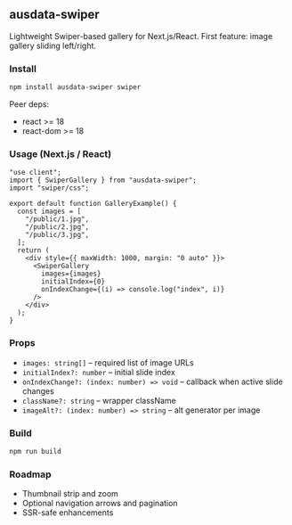 ## ausdata-swiper

Lightweight Swiper-based gallery for Next.js/React. First feature: image gallery sliding left/right.

### Install

```bash
npm install ausdata-swiper swiper
```

Peer deps:

- react >= 18
- react-dom >= 18

### Usage (Next.js / React)

```tsx
"use client";
import { SwiperGallery } from "ausdata-swiper";
import "swiper/css";

export default function GalleryExample() {
  const images = [
    "/public/1.jpg",
    "/public/2.jpg",
    "/public/3.jpg",
  ];
  return (
    <div style={{ maxWidth: 1000, margin: "0 auto" }}>
      <SwiperGallery
        images={images}
        initialIndex={0}
        onIndexChange={(i) => console.log("index", i)}
      />
    </div>
  );
}
```

### Props

- `images: string[]` – required list of image URLs
- `initialIndex?: number` – initial slide index
- `onIndexChange?: (index: number) => void` – callback when active slide changes
- `className?: string` – wrapper className
- `imageAlt?: (index: number) => string` – alt generator per image

### Build

```bash
npm run build
```

### Roadmap

- Thumbnail strip and zoom
- Optional navigation arrows and pagination
- SSR-safe enhancements


